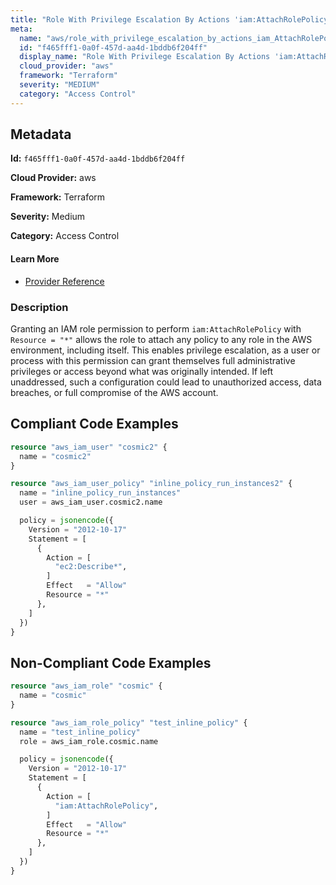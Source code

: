```yaml
---
title: "Role With Privilege Escalation By Actions 'iam:AttachRolePolicy'"
meta:
  name: "aws/role_with_privilege_escalation_by_actions_iam_AttachRolePolicy"
  id: "f465fff1-0a0f-457d-aa4d-1bddb6f204ff"
  display_name: "Role With Privilege Escalation By Actions 'iam:AttachRolePolicy'"
  cloud_provider: "aws"
  framework: "Terraform"
  severity: "MEDIUM"
  category: "Access Control"
---
```

## Metadata

**Id:** `f465fff1-0a0f-457d-aa4d-1bddb6f204ff`

**Cloud Provider:** aws

**Framework:** Terraform

**Severity:** Medium

**Category:** Access Control

#### Learn More

 - [Provider Reference](https://registry.terraform.io/providers/hashicorp/aws/latest/docs/resources/iam_role_policy#policy)

### Description

 Granting an IAM role permission to perform `iam:AttachRolePolicy` with `Resource = "*"` allows the role to attach any policy to any role in the AWS environment, including itself. This enables privilege escalation, as a user or process with this permission can grant themselves full administrative privileges or access beyond what was originally intended. If left unaddressed, such a configuration could lead to unauthorized access, data breaches, or full compromise of the AWS account.


## Compliant Code Examples
```terraform
resource "aws_iam_user" "cosmic2" {
  name = "cosmic2"
}

resource "aws_iam_user_policy" "inline_policy_run_instances2" {
  name = "inline_policy_run_instances"
  user = aws_iam_user.cosmic2.name

  policy = jsonencode({
    Version = "2012-10-17"
    Statement = [
      {
        Action = [
          "ec2:Describe*",
        ]
        Effect   = "Allow"
        Resource = "*"
      },
    ]
  })
}

```
## Non-Compliant Code Examples
```terraform
resource "aws_iam_role" "cosmic" {
  name = "cosmic"
}

resource "aws_iam_role_policy" "test_inline_policy" {
  name = "test_inline_policy"
  role = aws_iam_role.cosmic.name

  policy = jsonencode({
    Version = "2012-10-17"
    Statement = [
      {
        Action = [
          "iam:AttachRolePolicy",
        ]
        Effect   = "Allow"
        Resource = "*"
      },
    ]
  })
}

```